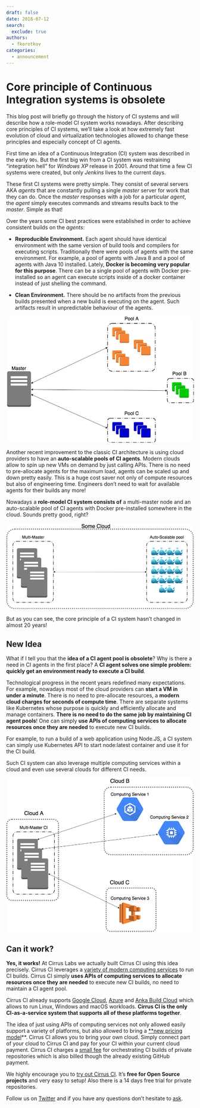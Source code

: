 ```yaml
---
draft: false
date: 2018-07-12
search:
  exclude: true
authors:
  - fkorotkov
categories:
  - announcement
---
```


# Core principle of Continuous Integration systems is obsolete

This blog post will briefly go through the history of CI systems and will describe how a role-model CI system works nowadays. After describing core principles of CI systems, we’ll take a look at how extremely fast evolution of cloud and virtualization technologies allowed to change these principles and especially concept of CI agents.

<!-- more -->

First time an idea of a Continuous Integration (CI) system was described in the early `90s`. But the first big win from a CI system was restraining “integration hell” for *Windows XP* release in 2001. Around that time a few CI systems were created, but only *Jenkins* lives to the current days.

These first CI systems were pretty simple. They consist of several servers AKA *agents* that are constantly pulling a single *master* server for work that they can do. Once the *master* responses with a job for a particular *agent*, the *agent* simply executes commands and streams results back to the *master*. Simple as that!

Over the years some CI best practices were established in order to achieve consistent builds on the *agents*:

* **Reproducible Environment.** Each agent should have identical environment with the same version of build tools and compilers for executing scripts. Traditionally there were pools of agents with the same environment. For example, a pool of agents with Java 8 and a pool of agents with Java 10 installed. Lately, **Docker is becoming very popular for this purpose**. There can be a single pool of agents with Docker pre-installed so an agent can execute scripts inside of a docker container instead of just shelling the command.

* **Clean Environment.** There should be no artifacts from the previous builds presented when a new build is executing on the agent. Such artifacts result in unpredictable behaviour of the agents.

![](/blog/images/schema-traditional-ci.png)

Another recent improvement to the classic CI architecture is using cloud providers to have an **auto-scalable pools of CI agents**. Modern clouds allow to spin up new VMs on demand by just calling APIs. There is no need to pre-allocate agents for the maximum load, agents can be scaled up and down pretty easily. This is a huge cost saver not only of compute resources but also of engineering time. Engineers don’t need to wait for available agents for their builds any more!

Nowadays a **role-model CI system consists of** a multi-master node and an auto-scalable pool of CI agents with Docker pre-installed somewhere in the cloud. Sounds pretty good, right?

![](/blog/images/schema-of-role-model.png)

But as you can see, the core principle of a CI system hasn’t changed in almost 20 years!

## New Idea

What if I tell you that the **idea of a CI agent pool is obsolete**? Why is there a need in CI agents in the first place? A **CI agent solves one simple problem: quickly get an environment ready to execute a CI build**.

Technological progress in the recent years redefined many expectations. For example, nowadays most of the cloud providers can **start a VM in under a minute**. There is no need to pre-allocate resources, a **modern cloud charges for seconds of compute time**. There are separate systems like Kubernetes whose purpose is quickly and efficiently allocate and manage containers. **There is no need to do the same job by maintaining CI agent pools**! One can simply **use APIs of computing services to allocate resources once they are needed** to execute new CI builds.

For example, to run a build of a web application using Node.JS, a CI system can simply use Kubernetes API to start node:latest container and use it for the CI build.

Such CI system can also leverage multiple computing services within a cloud and even use several clouds for different CI needs.

![](/blog/images/schema-new-architecture.png)

## Can it work?

**Yes, it works!** At Cirrus Labs we actually built Cirrus CI using this idea precisely. Cirrus CI leverages a [variety of modern computing services](https://cirrus-ci.org/guide/supported-computing-services/) to run CI builds. Cirrus CI simply **uses APIs of computing services to allocate resources once they are needed** to execute new CI builds, no need to maintain a CI agent pool.

Cirrus CI already supports [Google Cloud](https://cloud.google.com/), [Azure](https://azure.microsoft.com/) and [Anka Build Cloud](https://veertu.com/anka-technology/) which allows to run Linux, Windows and macOS workloads. **Cirrus CI is the only CI-as-a-service system that supports all of these platforms together**.

The idea of just using APIs of computing services not only allowed easily support a variety of platforms, but also allowed to bring a [**new pricing model](https://cirrus-ci.org/pricing/)**. Cirrus CI allows you to bring your own cloud. Simply connect part of your cloud to Cirrus CI and pay for your CI within your current cloud payment. Cirrus CI charges a [small fee](https://cirrus-ci.org/pricing/) for orchestrating CI builds of private repositories which is also billed though the already existing GitHub payment.

We highly encourage you to [try out Cirrus CI](https://cirrus-ci.org/guide/quick-start/). It’s **free for Open Source projects** and very easy to setup! Also there is a 14 days free trial for private repositories.

Follow us on [Twitter](https://twitter.com/cirrus_labs) and if you have any questions don’t hesitate to [ask](https://cirrus-ci.org/support/).
